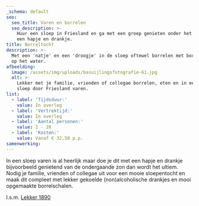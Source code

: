 ```yaml
---
_schema: default
seo:
  seo_title: Varen en borrelen
  seo_description: >-
    Huur een sloep in Friesland en ga met een groep genieten onder het genot van
    een hapje en drankje.
title: Borreltocht
description: >-
  Met een 'natje' en een 'droogje' in de sloep oftewel borrelen met borrelhapje
  op het water.
afbeelding:
  image: /assets/img/uploads/basuijlingsfotografie-61.jpg
  alt: >-
    Lekker met je familie, vrienden of collegae borrelen, eten en in een huur
    sloep door Friesland varen.
list:
  - label: 'Tijdsduur:'
    value: In overleg
  - label: 'Vertrektijd:'
    value: In overleg
  - label: 'Aantal personen:'
    value: 2 - 28
  - label: 'Kosten:'
    value: Vanaf € 32,50 p.p.
samenwerking:
---
```


In een sloep varen is al heerlijk maar doe je dit met een hapje en drankje bijvoorbeeld genietend van de ondergaande zon dan wordt het ultiem. Nodig je familie, vrienden of collegae uit voor een mooie sloepentocht en maak dit compleet met lekker gekoelde (non)alcoholische drankjes en mooi opgemaakte borrelschalen.

I.s.m. <a target="_blank" rel="noopener" href="https://www.lekker1890.nl">Lekker 1890</a>
